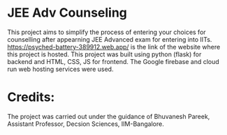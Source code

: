 # JEE Adv Counseling
This project aims to simplify the process of entering your choices for counselling after appearning JEE Advanced exam for entering into IITs. https://psyched-battery-389912.web.app/ is the link of the  website where this project is hosted.
This project was built using python (flask) for backend and HTML, CSS, JS for frontend. The Google firebase and cloud run web hosting services were used.

# Credits:
The project was carried out under the guidance of Bhuvanesh Pareek, Assistant Professor, Decsion Sciences, IIM-Bangalore.
